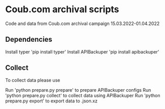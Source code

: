 # Coub.com archival scripts

Code and data from Coub.com archival campaign 15.03.2022-01.04.2022

## Dependencies

Install typer 'pip install typer'
Install APIBackuper 'pip install apibackuper'

## Collect 

To collect data please use

Run 'python prepare.py prepare' to prepare APIBackuper configs
Run 'python prepare.py collect' to collect data using APIBackuper
Run 'python prepare.py export' to export data to .json.xz